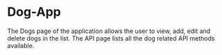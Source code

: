 # Dog-App
The Dogs page of the application allows the user to view, add, edit and delete dogs in the list. The API page lists all the dog related API methods available.
